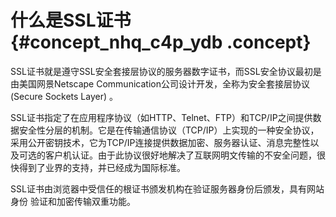 # 什么是SSL证书 {#concept_nhq_c4p_ydb .concept}

SSL证书就是遵守SSL安全套接层协议的服务器数字证书，而SSL安全协议最初是由美国网景Netscape Communication公司设计开发，全称为安全套接层协议 \(Secure Sockets Layer\) 。

SSL证书指定了在应用程序协议（如HTTP、Telnet、FTP）和TCP/IP之间提供数据安全性分层的机制。它是在传输通信协议（TCP/IP）上实现的一种安全协议，采用公开密钥技术，它为TCP/IP连接提供数据加密、服务器认证、消息完整性以及可选的客户机认证。由于此协议很好地解决了互联网明文传输的不安全问题，很快得到了业界的支持，并已经成为国际标准。

SSL证书由浏览器中受信任的根证书颁发机构在验证服务器身份后颁发，具有网站身份 验证和加密传输双重功能。

